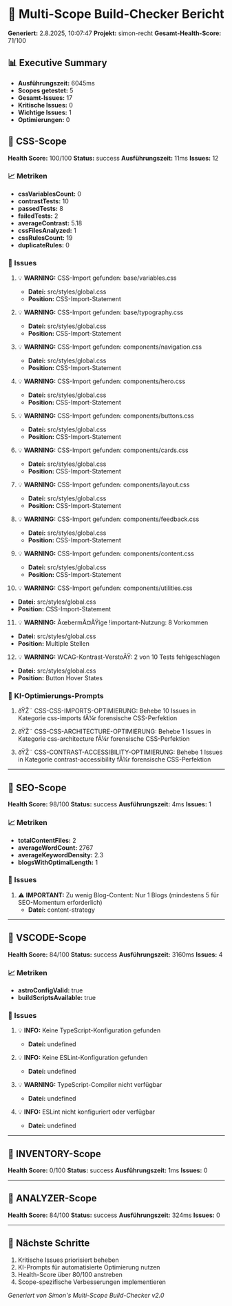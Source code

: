 # 🚀 Multi-Scope Build-Checker Bericht

**Generiert:** 2.8.2025, 10:07:47
**Projekt:** simon-recht
**Gesamt-Health-Score:** 71/100

## 📊 Executive Summary

- **Ausführungszeit:** 6045ms
- **Scopes getestet:** 5
- **Gesamt-Issues:** 17
- **Kritische Issues:** 0
- **Wichtige Issues:** 1
- **Optimierungen:** 0

## 🎯 CSS-Scope

**Health Score:** 100/100
**Status:** success
**Ausführungszeit:** 11ms
**Issues:** 12

### 📈 Metriken

- **cssVariablesCount:** 0
- **contrastTests:** 10
- **passedTests:** 8
- **failedTests:** 2
- **averageContrast:** 5.18
- **cssFilesAnalyzed:** 1
- **cssRulesCount:** 19
- **duplicateRules:** 0

### 🚨 Issues

1. 💡 **WARNING:** CSS-Import gefunden: base/variables.css
   - **Datei:** src/styles/global.css
   - **Position:** CSS-Import-Statement

2. 💡 **WARNING:** CSS-Import gefunden: base/typography.css
   - **Datei:** src/styles/global.css
   - **Position:** CSS-Import-Statement

3. 💡 **WARNING:** CSS-Import gefunden: components/navigation.css
   - **Datei:** src/styles/global.css
   - **Position:** CSS-Import-Statement

4. 💡 **WARNING:** CSS-Import gefunden: components/hero.css
   - **Datei:** src/styles/global.css
   - **Position:** CSS-Import-Statement

5. 💡 **WARNING:** CSS-Import gefunden: components/buttons.css
   - **Datei:** src/styles/global.css
   - **Position:** CSS-Import-Statement

6. 💡 **WARNING:** CSS-Import gefunden: components/cards.css
   - **Datei:** src/styles/global.css
   - **Position:** CSS-Import-Statement

7. 💡 **WARNING:** CSS-Import gefunden: components/layout.css
   - **Datei:** src/styles/global.css
   - **Position:** CSS-Import-Statement

8. 💡 **WARNING:** CSS-Import gefunden: components/feedback.css
   - **Datei:** src/styles/global.css
   - **Position:** CSS-Import-Statement

9. 💡 **WARNING:** CSS-Import gefunden: components/content.css
   - **Datei:** src/styles/global.css
   - **Position:** CSS-Import-Statement

10. 💡 **WARNING:** CSS-Import gefunden: components/utilities.css
   - **Datei:** src/styles/global.css
   - **Position:** CSS-Import-Statement

11. 💡 **WARNING:** ÃœbermÃ¤ÃŸige !important-Nutzung: 8 Vorkommen
   - **Datei:** src/styles/global.css
   - **Position:** Multiple Stellen

12. 💡 **WARNING:** WCAG-Kontrast-VerstoÃŸ: 2 von 10 Tests fehlgeschlagen
   - **Datei:** src/styles/global.css
   - **Position:** Button Hover States

### 🤖 KI-Optimierungs-Prompts

1. ðŸŽ¨ CSS-CSS-IMPORTS-OPTIMIERUNG: Behebe 10 Issues in Kategorie css-imports fÃ¼r forensische CSS-Perfektion

2. ðŸŽ¨ CSS-CSS-ARCHITECTURE-OPTIMIERUNG: Behebe 1 Issues in Kategorie css-architecture fÃ¼r forensische CSS-Perfektion

3. ðŸŽ¨ CSS-CONTRAST-ACCESSIBILITY-OPTIMIERUNG: Behebe 1 Issues in Kategorie contrast-accessibility fÃ¼r forensische CSS-Perfektion

---

## 🎯 SEO-Scope

**Health Score:** 98/100
**Status:** success
**Ausführungszeit:** 4ms
**Issues:** 1

### 📈 Metriken

- **totalContentFiles:** 2
- **averageWordCount:** 2767
- **averageKeywordDensity:** 2.3
- **blogsWithOptimalLength:** 1

### 🚨 Issues

1. ⚠️ **IMPORTANT:** Zu wenig Blog-Content: Nur 1 Blogs (mindestens 5 für SEO-Momentum erforderlich)
   - **Datei:** content-strategy

---

## 🎯 VSCODE-Scope

**Health Score:** 84/100
**Status:** success
**Ausführungszeit:** 3160ms
**Issues:** 4

### 📈 Metriken

- **astroConfigValid:** true
- **buildScriptsAvailable:** true

### 🚨 Issues

1. 💡 **INFO:** Keine TypeScript-Konfiguration gefunden
   - **Datei:** undefined

2. 💡 **INFO:** Keine ESLint-Konfiguration gefunden
   - **Datei:** undefined

3. 💡 **WARNING:** TypeScript-Compiler nicht verfügbar
   - **Datei:** undefined

4. 💡 **INFO:** ESLint nicht konfiguriert oder verfügbar
   - **Datei:** undefined

---

## 🎯 INVENTORY-Scope

**Health Score:** 0/100
**Status:** success
**Ausführungszeit:** 1ms
**Issues:** 0

---

## 🎯 ANALYZER-Scope

**Health Score:** 84/100
**Status:** success
**Ausführungszeit:** 324ms
**Issues:** 0

---

## 🔗 Nächste Schritte

1. Kritische Issues priorisiert beheben
2. KI-Prompts für automatisierte Optimierung nutzen
3. Health-Score über 80/100 anstreben
4. Scope-spezifische Verbesserungen implementieren

*Generiert von Simon's Multi-Scope Build-Checker v2.0*
